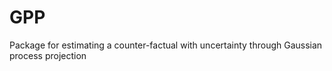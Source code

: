 # GPP
Package for estimating a counter-factual with uncertainty through Gaussian process projection
